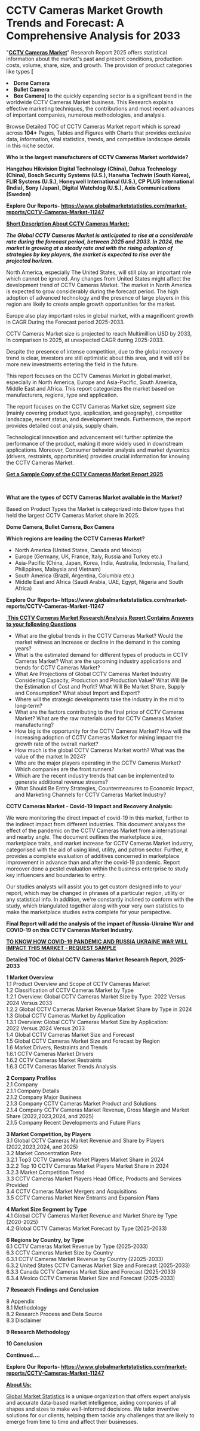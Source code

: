 <H1>CCTV Cameras Market Growth Trends and Forecast: A Comprehensive Analysis for 2033</H1><p>"<strong><a href="https://www.globalmarketstatistics.com/market-reports/CCTV-Cameras-Market-11247">CCTV Cameras Market</a></strong>" Research Report 2025 offers statistical information about the market's past and present conditions, production costs, volume, share, size, and growth. The provision of product categories like types&nbsp;<strong>[<li>Dome Camera<li>Bullet Camera<li>Box Camera]</strong>&nbsp;to the quickly expanding sector is a significant trend in the worldwide CCTV Cameras Market business. This Research explains effective marketing techniques, the contributions and most recent advances of important companies, numerous methodologies, and analysis.</p><p>Browse Detailed TOC of CCTV Cameras Market report which is spread across&nbsp;<strong>104+</strong>&nbsp;Pages, Tables and Figures with Charts that provides exclusive data, information, vital statistics, trends, and competitive landscape details in this niche sector.</p><p><strong>Who is the largest manufacturers of CCTV Cameras Market worldwide?</strong></p><p><strong>Hangzhou Hikvision Digital Technology (China), Dahua Technology (China), Bosch Security Systems (U.S.), Hanwha Techwin (South Korea), FLIR Systems (U.S.), Honeywell International (U.S.), CP PLUS International (India), Sony (Japan), Digital Watchdog (U.S.), Axis Communications (Sweden)</strong></p><p><strong>Explore Our Reports-&nbsp;<a href="https://www.globalmarketstatistics.com/market-reports/CCTV-Cameras-Market-11247">https://www.globalmarketstatistics.com/market-reports/CCTV-Cameras-Market-11247</a></strong></p><p><strong><u>Short Description About CCTV Cameras Market:</u></strong></p><p><strong><em>The Global CCTV Cameras Market is anticipated to rise at a considerable rate during the forecast period, between 2025 and 2033. In 2024, the market is growing at a steady rate and with the rising adoption of strategies by key players, the market is expected to rise over the projected horizon.</em></strong></p><p>North America, especially The United States, will still play an important role which cannot be ignored. Any changes from United States might affect the development trend of CCTV Cameras Market. The market in North America is expected to grow considerably during the forecast period. The high adoption of advanced technology and the presence of large players in this region are likely to create ample growth opportunities for the market.</p><p>Europe also play important roles in global market, with a magnificent growth in CAGR During the Forecast period 2025-2033.</p><p>CCTV Cameras Market size is projected to reach Multimillion USD by 2033, In comparison to 2025, at unexpected CAGR during 2025-2033.</p><p>Despite the presence of intense competition, due to the global recovery trend is clear, investors are still optimistic about this area, and it will still be more new investments entering the field in the future.</p><p>This report focuses on the CCTV Cameras Market in global market, especially in North America, Europe and Asia-Pacific, South America, Middle East and Africa. This report categorizes the market based on manufacturers, regions, type and application.</p><p>The report focuses on the CCTV Cameras Market size, segment size (mainly covering product type, application, and geography), competitor landscape, recent status, and development trends. Furthermore, the report provides detailed cost analysis, supply chain.</p><p>Technological innovation and advancement will further optimize the performance of the product, making it more widely used in downstream applications. Moreover, Consumer behavior analysis and market dynamics (drivers, restraints, opportunities) provides crucial information for knowing the CCTV Cameras Market.</p><p><strong><u>Get a Sample Copy of the CCTV Cameras Market Report 2025</u></strong></p><p>&nbsp;</p><p><strong>What are the types of CCTV Cameras Market available in the Market?</strong></p><p>Based on Product Types the Market is categorized into Below types that held the largest CCTV Cameras Market share In 2025.</p><p><strong>Dome Camera, Bullet Camera, Box Camera</strong></p><p><strong>Which regions are leading the CCTV Cameras Market?</strong></p><ul><li>North America (United States, Canada and Mexico)</li><li>Europe (Germany, UK, France, Italy, Russia and Turkey etc.)</li><li>Asia-Pacific (China, Japan, Korea, India, Australia, Indonesia, Thailand, Philippines, Malaysia and Vietnam)</li><li>South America (Brazil, Argentina, Columbia etc.)</li><li>Middle East and Africa (Saudi Arabia, UAE, Egypt, Nigeria and South Africa)</li></ul><p><strong>Explore Our Reports&ndash;&nbsp;https://www.globalmarketstatistics.com/market-reports/CCTV-Cameras-Market-11247</strong></p><p><strong><u>&nbsp;This CCTV Cameras Market Research/Analysis Report Contains Answers to your following Questions</u></strong></p><ul><li>What are the global trends in the CCTV Cameras Market? Would the market witness an increase or decline in the demand in the coming years?</li><li>What is the estimated demand for different types of products in CCTV Cameras Market? What are the upcoming industry applications and trends for CCTV Cameras Market?</li><li>What Are Projections of Global CCTV Cameras Market Industry Considering Capacity, Production and Production Value? What Will Be the Estimation of Cost and Profit? What Will Be Market Share, Supply and Consumption? What about Import and Export?</li><li>Where will the strategic developments take the industry in the mid to long-term?</li><li>What are the factors contributing to the final price of CCTV Cameras Market? What are the raw materials used for CCTV Cameras Market manufacturing?</li><li>How big is the opportunity for the CCTV Cameras Market? How will the increasing adoption of CCTV Cameras Market for mining impact the growth rate of the overall market?</li><li>How much is the global CCTV Cameras Market worth? What was the value of the market In 2024?</li><li>Who are the major players operating in the CCTV Cameras Market? Which companies are the front runners?</li><li>Which are the recent industry trends that can be implemented to generate additional revenue streams?</li><li>What Should Be Entry Strategies, Countermeasures to Economic Impact, and Marketing Channels for CCTV Cameras Market Industry?</li></ul><p><strong>CCTV Cameras Market - Covid-19 Impact and Recovery Analysis:</strong></p><p>We were monitoring the direct impact of covid-19 in this market, further to the indirect impact from different industries. This document analyzes the effect of the pandemic on the CCTV Cameras Market from a international and nearby angle. The document outlines the marketplace size, marketplace traits, and market increase for CCTV Cameras Market industry, categorised with the aid of using kind, utility, and patron sector. Further, it provides a complete evaluation of additives concerned in marketplace improvement in advance than and after the covid-19 pandemic. Report moreover done a pestel evaluation within the business enterprise to study key influencers and boundaries to entry.</p><p>Our studies analysts will assist you to get custom designed info to your report, which may be changed in phrases of a particular region, utility or any statistical info. In addition, we're constantly inclined to conform with the study, which triangulated together along with your very own statistics to make the marketplace studies extra complete for your perspective.</p><p><strong>Final Report will add the analysis of the impact of Russia-Ukraine War and COVID-19 on this CCTV Cameras Market Industry.</strong></p><p><strong><u><a href="https://www.globalmarketstatistics.com/market-reports/CCTV-Cameras-Market-11247">TO KNOW HOW COVID-19 PANDEMIC AND RUSSIA UKRAINE WAR WILL IMPACT THIS MARKET - REQUEST SAMPLE</a></u></strong></p><p><strong>Detailed TOC of Global CCTV Cameras Market Research Report, 2025-2033</strong></p><p><strong>1 Market Overview</strong><br /> 1.1 Product Overview and Scope of CCTV Cameras Market<br /> 1.2 Classification of CCTV Cameras Market by Type<br /> 1.2.1 Overview: Global CCTV Cameras Market Size by Type: 2022&nbsp;Versus 2024 Versus 2033<br /> 1.2.2 Global CCTV Cameras Market Revenue Market Share by Type in 2024<br /> 1.3 Global CCTV Cameras Market by Application<br /> 1.3.1 Overview: Global CCTV Cameras Market Size by Application: 2022&nbsp;Versus 2024 Versus 2033<br /> 1.4 Global CCTV Cameras Market Size and Forecast<br /> 1.5 Global CCTV Cameras Market Size and Forecast by Region<br /> 1.6 Market Drivers, Restraints and Trends<br /> 1.6.1 CCTV Cameras Market Drivers<br /> 1.6.2 CCTV Cameras Market Restraints<br /> 1.6.3 CCTV Cameras Market Trends Analysis</p><p><strong>2 Company Profiles</strong><br /> 2.1 Company<br /> 2.1.1 Company Details<br /> 2.1.2 Company Major Business<br /> 2.1.3 Company CCTV Cameras Market Product and Solutions<br /> 2.1.4 Company CCTV Cameras Market Revenue, Gross Margin and Market Share (2022,2023,2024, and 2025)<br /> 2.1.5 Company Recent Developments and Future Plans</p><p><strong>3 Market Competition, by Players</strong><br /> 3.1 Global CCTV Cameras Market Revenue and Share by Players (2022,2023,2024, and 2025)<br /> 3.2 Market Concentration Rate<br /> 3.2.1 Top3 CCTV Cameras Market Players Market Share in 2024<br /> 3.2.2 Top 10 CCTV Cameras Market Players Market Share in 2024<br /> 3.2.3 Market Competition Trend<br /> 3.3 CCTV Cameras Market Players Head Office, Products and Services Provided<br /> 3.4 CCTV Cameras Market Mergers and Acquisitions<br /> 3.5 CCTV Cameras Market New Entrants and Expansion Plans</p><p><strong>4 Market Size Segment by Type</strong><br /> 4.1 Global CCTV Cameras Market Revenue and Market Share by Type (2020-2025)<br /> 4.2 Global CCTV Cameras Market Forecast by Type (2025-2033)</p><p><strong>6 Regions by Country, by Type</strong><br /> 6.1 CCTV Cameras Market Revenue by Type (2025-2033)<br /> 6.3 CCTV Cameras Market Size by Country<br /> 6.3.1 CCTV Cameras Market Revenue by Country (22025-2033)<br /> 6.3.2 United States CCTV Cameras Market Size and Forecast (2025-2033)<br /> 6.3.3 Canada CCTV Cameras Market Size and Forecast (2025-2033)<br /> 6.3.4 Mexico CCTV Cameras Market Size and Forecast (2025-2033)</p><p><strong>7 Research Findings and Conclusion</strong></p><p>8 Appendix<br /> 8.1 Methodology<br /> 8.2 Research Process and Data Source<br /> 8.3 Disclaimer</p><p><strong>9 Research Methodology</strong></p><p><strong>10 Conclusion</strong></p><p><strong>Continued&hellip;.</strong></p><p><strong>Explore Our Reports-&nbsp;<a href="https://www.globalmarketstatistics.com/market-reports/CCTV-Cameras-Market-11247">https://www.globalmarketstatistics.com/market-reports/CCTV-Cameras-Market-11247</a></strong></p><p><strong><u>About Us:</u></strong></p><p><a href="https://www.globalmarketstatistics.com/">Global Market Statistics</a> is a unique organization that offers expert analysis and accurate data-based market intelligence, aiding companies of all shapes and sizes to make well-informed decisions. We tailor inventive solutions for our clients, helping them tackle any challenges that are likely to emerge from time to time and affect their businesses.</p><p>&nbsp;</p>
